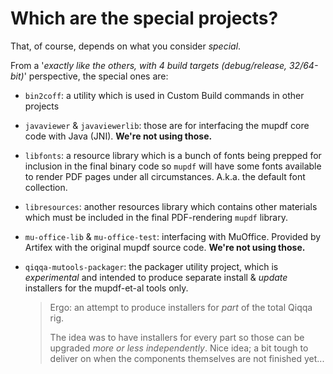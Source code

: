 # Which are the special projects?

That, of course, depends on what you consider *special*.

From a '*exactly like the others, with 4 build targets (debug/release, 32/64-bit)*' perspective, the special ones are:

- `bin2coff`: a utility which is used in Custom Build commands in other projects
- `javaviewer` & `javaviewerlib`: those are for interfacing the mupdf core code with Java (JNI). **We're not using those.**
- `libfonts`: a resource library which is a bunch of fonts being prepped for inclusion in the final binary code so `mupdf` will have some fonts available to render PDF pages under all circumstances. A.k.a. the default font collection.
- `libresources`: another resources library which contains other materials which must be included in the final PDF-rendering `mupdf` library.
- `mu-office-lib` & `mu-office-test`: interfacing with MuOffice. Provided by Artifex with the original mupdf source code. **We're not using those.**
- `qiqqa-mutools-packager`: the packager utility project, which is *experimental* and intended to produce separate install & *update* installers for the mupdf-et-al tools only. 

  > Ergo: an attempt to produce installers for *part* of the total Qiqqa rig. 
  > 
  > The idea was to have installers for every part so those can be upgraded *more or less independently*.
  > Nice idea; a bit tough to deliver on when the components themselves are not finished yet...


